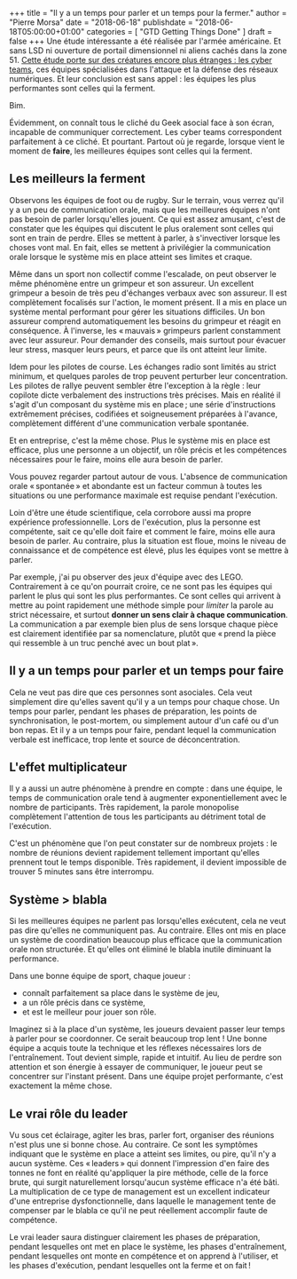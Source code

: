 +++
title      = "Il y a un temps pour parler et un temps pour la fermer."
author     = "Pierre Morsa"
date       = "2018-06-18"
publishdate = "2018-06-18T05:00:00+01:00" 
categories = [ "GTD Getting Things Done" ]
draft      = false
+++
Une étude intéressante a été réalisée par l'armée américaine. Et sans LSD ni ouverture de portail dimensionnel ni aliens cachés dans la zone 51. [Cette étude porte sur des créatures encore plus étranges : les cyber teams](https://arstechnica.com/information-technology/2018/04/army-researchers-find-the-best-cyber-teams-are-antisocial-cyber-teams/), ces équipes spécialisées dans l'attaque et la défense des réseaux numériques. Et leur conclusion est sans appel : les équipes les plus performantes sont celles qui la ferment.

Bim.

Évidemment, on connaît tous le cliché du Geek asocial face à son écran, incapable de communiquer correctement. Les cyber teams correspondent parfaitement à ce cliché. Et pourtant. Partout où je regarde, lorsque vient le moment de **faire**, les meilleures équipes sont celles qui la ferment.

## Les meilleurs la ferment
Observons les équipes de foot ou de rugby. Sur le terrain, vous verrez qu'il y a un peu de communication orale, mais que les meilleures équipes n'ont pas besoin de parler lorsqu'elles jouent. Ce qui est assez amusant, c'est de constater que les équipes qui discutent le plus oralement sont celles qui sont en train de perdre. Elles se mettent à parler, à s'invectiver lorsque les choses vont mal. En fait, elles se mettent à privilégier la communication orale lorsque le système mis en place atteint ses limites et craque.

Même dans un sport non collectif comme l'escalade, on peut observer le même phénomène entre un grimpeur et son assureur. Un excellent grimpeur a besoin de très peu d'échanges verbaux avec son assureur. Il est complètement focalisés sur l'action, le moment présent. Il a mis en place un système mental performant pour gérer les situations difficiles. Un bon assureur comprend automatiquement les besoins du grimpeur et réagit en conséquence. À l'inverse, les « mauvais » grimpeurs parlent constamment avec leur assureur. Pour demander des conseils, mais surtout pour évacuer leur stress, masquer leurs peurs, et parce que ils ont atteint leur limite.

Idem pour les pilotes de course. Les échanges radio sont limités au strict minimum, et quelques paroles de trop peuvent perturber leur concentration. Les pilotes de rallye peuvent sembler être l'exception à la règle : leur copilote dicte verbalement des instructions très précises. Mais en réalité il s'agit d'un composant du système mis en place ; une série d'instructions extrêmement précises, codifiées et soigneusement préparées à l'avance, complètement différent d'une communication verbale spontanée.

Et en entreprise, c'est la même chose. Plus le système mis en place est efficace, plus une personne a un objectif, un rôle précis et les compétences nécessaires pour le faire, moins elle aura besoin de parler.

Vous pouvez regarder partout autour de vous. L'absence de communication orale « spontanée » et abondante est un facteur commun à toutes les situations ou une performance maximale est requise pendant l'exécution. 

Loin d'être une étude scientifique, cela corrobore aussi ma propre expérience professionnelle. Lors de l'exécution, plus la personne est compétente, sait ce qu'elle doit faire et comment le faire, moins elle aura besoin de parler. Au contraire, plus la situation est floue, moins le niveau de connaissance et de compétence est élevé, plus les équipes vont se mettre à parler.

Par exemple, j'ai pu observer des jeux d'équipe avec des LEGO. Contrairement à ce qu'on pourrait croire, ce ne sont pas les équipes qui parlent le plus qui sont les plus performantes. Ce sont celles qui arrivent à mettre au point rapidement une méthode simple pour *limiter* la parole au strict nécessaire, et surtout **donner un sens clair à chaque communication**. La communication a par exemple bien plus de sens lorsque chaque pièce est clairement identifiée par sa nomenclature, plutôt que « prend la pièce qui ressemble à un truc penché avec un bout plat ».

## Il y a un temps pour parler et un temps pour faire
Cela ne veut pas dire que ces personnes sont asociales. Cela veut simplement dire qu'elles savent qu'il y a un temps pour chaque chose. Un temps pour parler, pendant les phases de préparation, les points de synchronisation, le post-mortem, ou simplement autour d'un café ou d'un bon repas. Et il y a un temps pour faire, pendant lequel la communication verbale est inefficace, trop lente et source de déconcentration.

## L'effet multiplicateur
Il y a aussi un autre phénomène à prendre en compte : dans une équipe, le temps de communication orale tend à augmenter exponentiellement avec le nombre de participants. Très rapidement, la parole monopolise complètement l'attention de tous les participants au détriment total de l'exécution.

C'est un phénomène que l'on peut constater sur de nombreux projets : le nombre de réunions devient rapidement tellement important qu'elles prennent tout le temps disponible. Très rapidement, il devient impossible de trouver 5 minutes sans être interrompu.

## Système > blabla
Si les meilleures équipes ne parlent pas lorsqu'elles exécutent, cela ne veut pas dire qu'elles ne communiquent pas. Au contraire. Elles ont mis en place un système de coordination beaucoup plus efficace que la communication orale non structurée. Et qu'elles ont éliminé le blabla inutile diminuant la performance.

Dans une bonne équipe de sport, chaque joueur :

* connaît parfaitement sa place dans le système de jeu,
* a un rôle précis dans ce système,
* et est le meilleur pour jouer son rôle.

Imaginez si à la place d'un système, les joueurs devaient passer leur temps à parler pour se coordonner. Ce serait beaucoup trop lent ! Une bonne équipe a acquis toute la technique et les réflexes nécessaires lors de l'entraînement. Tout devient simple, rapide et intuitif. Au lieu de perdre son attention et son énergie à essayer de communiquer, le joueur peut se concentrer sur l'instant présent. Dans une équipe projet performante, c'est exactement la même chose. 

## Le vrai rôle du leader
Vu sous cet éclairage, agiter les bras, parler fort, organiser des réunions n'est plus une si bonne chose. Au contraire. Ce sont les symptômes indiquant que le système en place a atteint ses limites, ou pire, qu'il n'y a aucun système. Ces « leaders » qui donnent l'impression d'en faire des tonnes ne font en réalité qu'appliquer la pire méthode, celle de la force brute, qui surgit naturellement lorsqu'aucun système efficace n'a été bâti. La multiplication de ce type de management est un excellent indicateur d'une entreprise dysfonctionnelle, dans laquelle le management tente de compenser par le blabla ce qu'il ne peut réellement accomplir faute de compétence.

Le vrai leader saura distinguer clairement les phases de préparation, pendant lesquelles ont met en place le système, les phases d'entraînement, pendant lesquelles ont monte en compétence et on apprend à l'utiliser, et les phases d'exécution, pendant lesquelles ont la ferme et on fait !
